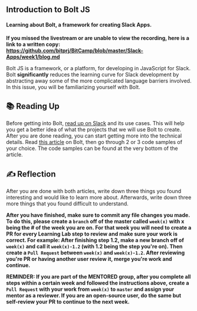 ## Introduction to Bolt JS

#### Learning about Bolt, a framework for creating Slack Apps.

**If you missed the livestream or are unable to view the recording, here is a link to a written copy: https://github.com/bitprj/BitCamp/blob/master/Slack-Apps/week1/blog.md**

Bolt JS is a framework, or a platform, for developing in JavaScript for Slack. Bolt **significantly** reduces the learning curve for Slack development by abstracting away some of the more complicated language barriers involved. In this issue, you will be familiarizing yourself with Bolt.

## 📚 Reading Up

Before getting into Bolt, [read up on Slack](https://api.slack.com/start/overview) and its use cases. This will help you get a better idea of what the projects that we will use Bolt to create. After you are done reading, you can start getting more into the technical details. Read [this article](https://api.slack.com/tools/bolt) on Bolt, then go through 2 or 3 code samples of your choice. The code samples can be found at the very bottom of the article.

## ✍️ Reflection

After you are done with both articles, write down three things you found interesting and would like to learn more about. Afterwards, write down three more things that you found difficult to understand.

**After you have finished, make sure to commit any file changes you made. To do this, please create a `branch` off of the master called `week(x)` with x being the # of the week you are on. For that week you will need to create a PR for every Learning Lab step to review and make sure your work is correct. For example: After finishing step 1.2, make a new branch off of `week(x)` and call it `week(x)-1.2` (with 1.2 being the step you're on). Then create a `Pull Request` between `week(x)` and `week(x)-1.2`. After reviewing you're PR or having another user review it, merge you're work and continue.**

**REMINDER: If you are part of the MENTORED group, after you complete all steps within a certain week and followed the instructions above, create a `Pull Request` with your work from `week(x)` to `master` and assign your mentor as a reviewer. If you are an open-source user, do the same but self-review your PR to continue to the next week.**
